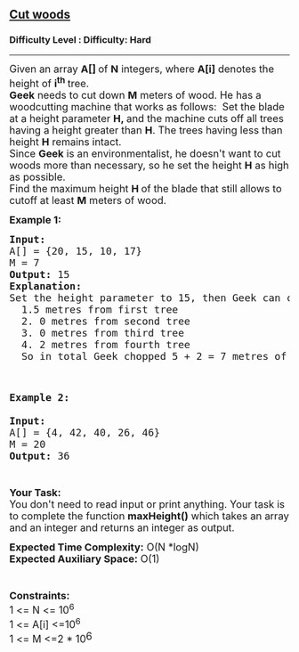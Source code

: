 <h2><a href="https://www.geeksforgeeks.org/problems/cut-woods/1?page=1&difficulty=Hard&status=unsolved&sortBy=submissions">Cut woods</a></h2><h3>Difficulty Level : Difficulty: Hard</h3><hr><div class="problems_problem_content__Xm_eO"><p><span style="font-size: 18px;">Given an array&nbsp;<strong>A[]&nbsp;</strong>of&nbsp;<strong>N</strong>&nbsp;integers, where&nbsp;<strong>A[i]</strong>&nbsp;denotes the height of&nbsp;<strong>i<sup>th</sup>&nbsp;</strong>tree.&nbsp;<br><strong>Geek</strong>&nbsp;needs to cut down&nbsp;<strong>M</strong>&nbsp;meters of wood. He has a woodcutting machine that works as follows:&nbsp; Set the blade at a height parameter&nbsp;<strong>H,&nbsp;</strong>and the machine cuts off all trees having a height greater than&nbsp;<strong>H</strong>. The trees having less than height&nbsp;<strong>H</strong>&nbsp;remains intact.<br>Since <strong>Geek</strong>&nbsp;is an environmentalist, he doesn't want to cut woods more than necessary, so he set the height&nbsp;<strong>H</strong>&nbsp;as high as possible.<br>Find the maximum height <strong>H&nbsp;</strong>of the blade that still allows to cutoff at least <strong>M</strong>&nbsp;meters of wood.</span></p>
<p><span style="font-size: 18px;"><strong>Example 1:</strong></span></p>
<pre><span style="font-size: 18px;"><strong>Input:</strong>
A[] = {20, 15, 10, 17}
M = 7
<strong>Output: </strong>15
<strong>Explanation:</strong> 
Set the height parameter to 15, then Geek can chop:
  1.5 metres from first tree
  2. 0 metres from second tree
  3. 0 metres from third tree
  4. 2 metres from fourth tree
  So in total Geek chopped 5 + 2 = 7 metres of wood.

</span></pre>
<pre><span style="font-size: 18px;"><strong>Example 2:

Input:</strong>
A[] = {4, 42, 40, 26, 46}
M = 20
<strong>Output: </strong>36
</span></pre>
<p>&nbsp;</p>
<p><span style="font-size: 18px;"><strong>Your Task:&nbsp;&nbsp;</strong><br>You don't need to read input or print anything. Your task is to complete the function <strong>maxHeight</strong><strong>()</strong>&nbsp;which takes an array and an integer and returns an integer as output.</span></p>
<p><span style="font-size: 18px;"><strong>Expected Time Complexity:</strong> O(N *logN)<br><strong>Expected Auxiliary Space:</strong> O(1)</span></p>
<p>&nbsp;</p>
<p><span style="font-size: 18px;"><strong>Constraints:</strong><br>1 &lt;= N&nbsp;&lt;= 10<sup>6</sup><br>1 &lt;= A[i]&nbsp;&lt;=10<sup>6</sup><br>1 &lt;= M &lt;=2 * 10</span><sup><span style="font-size: 18px;">6</span></sup></p></div>
